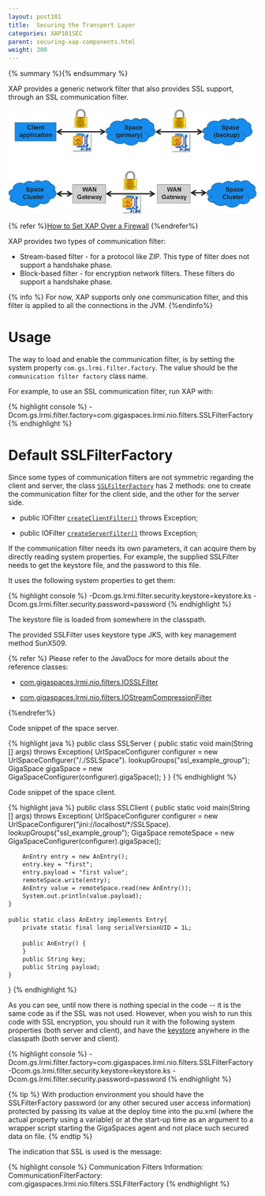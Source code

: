 ```yaml
---
layout: post101
title:  Securing the Transport Layer
categories: XAP101SEC
parent: securing-xap-components.html
weight: 300
---
```


{% summary %}{% endsummary %}

XAP provides a generic network filter that also provides SSL support, through an SSL communication filter.

![lrmi-filters](/attachment_files/lrmi-filters.jpg)

{% refer %}[How to Set XAP Over a Firewall]({%currentadmurl%}/network-over-firewall.html) {%endrefer%}



XAP provides two types of communication filter:

- Stream-based filter - for a protocol like ZIP. This type of filter does not support a handshake phase.
- Block-based filter - for encryption network filters. These filters do support a handshake phase.

{% info %}
For now, XAP supports only one communication filter, and this filter is applied to all the connections in the JVM.
{%endinfo%}

# Usage

The way to load and enable the communication filter, is by setting the system property `com.gs.lrmi.filter.factory`. The value should be the `communication filter factory` class name.

For example, to use an SSL communication filter, run XAP with:

{% highlight console %}
-Dcom.gs.lrmi.filter.factory=com.gigaspaces.lrmi.nio.filters.SSLFilterFactory
{% endhighlight %}

# Default SSLFilterFactory



Since some types of communication filters are not symmetric regarding the client and server, the class [`SSLFilterFactory`](http://www.gigaspaces.com/docs/JavaDoc{%currentversion%}/com/gigaspaces/lrmi/nio/filters/SSLFilterFactory.html) has 2 methods: one to create the communication filter for the client side, and the other for the server side.

- public IOFilter [`createClientFilter()`](http://www.gigaspaces.com/docs/JavaDoc{%currentversion%}/com/gigaspaces/lrmi/nio/filters/SSLFilterFactory.html#createClientFilter) throws Exception;

- public IOFilter [`createServerFilter()`](http://www.gigaspaces.com/docs/JavaDoc{%currentversion%}/com/gigaspaces/lrmi/nio/filters/SSLFilterFactory.html#createServerFilter) throws Exception;

If the communication filter needs its own parameters, it can acquire them by directly reading system properties. For example, the supplied SSLFilter needs to get the keystore file, and the password to this file.

It uses the following system properties to get them:

{% highlight console %}
-Dcom.gs.lrmi.filter.security.keystore=keystore.ks
-Dcom.gs.lrmi.filter.security.password=password
{% endhighlight %}

The keystore file is loaded from somewhere in the classpath.

The provided SSLFilter uses keystore type JKS, with key management method SunX509.

{% refer %}
Please refer to the JavaDocs for more details about the reference classes:

- [com.gigaspaces.lrmi.nio.filters.IOSSLFilter](http://www.gigaspaces.com/docs/JavaDoc{%currentversion%}/com/gigaspaces/lrmi/nio/filters/IOSSLFilter.html)

- [com.gigaspaces.lrmi.nio.filters.IOStreamCompressionFilter](http://www.gigaspaces.com/docs/JavaDoc{%currentversion%}/com/gigaspaces/lrmi/nio/filters/IOStreamCompressionFilter.html)

{%endrefer%}

Code snippet of the space server.

{% highlight java %}
public class SSLServer {
	public static void main(String [] args) throws Exception{
		UrlSpaceConfigurer configurer = new UrlSpaceConfigurer("/./SSLSpace").
                lookupGroups("ssl_example_group");
		GigaSpace gigaSpace = new GigaSpaceConfigurer(configurer).gigaSpace();
	}
}
{% endhighlight %}

Code snippet of the space client.

{% highlight java %}
public class SSLClient {
	public static void main(String [] args) throws Exception{
		UrlSpaceConfigurer configurer =
                  new UrlSpaceConfigurer("jini://localhost/*/SSLSpace).
                  lookupGroups("ssl_example_group");
		GigaSpace remoteSpace = new GigaSpaceConfigurer(configurer).gigaSpace();

		AnEntry entry = new AnEntry();
		entry.key = "first";
		entry.payload = "first value";
		remoteSpace.write(entry);
		AnEntry value = remoteSpace.read(new AnEntry());
		System.out.println(value.payload);
	}

	public static class AnEntry implements Entry{
		private static final long serialVersionUID = 1L;

		public AnEntry() {
		}
		public String key;
		public String payload;
	}
}
{% endhighlight %}

As you can see, until now there is nothing special in the code -- it is the same code as if the SSL was not used.
However, when you wish to run this code with SSL encryption, you should run it with the following system properties (both server and client), and have the [keystore](/download_files/keystore.ks) anywhere in the classpath (both server and client).

{% highlight console %}
-Dcom.gs.lrmi.filter.factory=com.gigaspaces.lrmi.nio.filters.SSLFilterFactory
-Dcom.gs.lrmi.filter.security.keystore=keystore.ks
-Dcom.gs.lrmi.filter.security.password=password
{% endhighlight %}

{% tip %}
With production environment you should have the SSLFilterFactory password (or any other secured user access information) protected by passing its value at the deploy time into the pu.xml (where the actual property using a variable) or at the start-up time as an argument to a wrapper script starting the GigaSpaces agent and not place such secured data on file.
{% endtip %}

The indication that SSL is used is the message:

{% highlight console %}
Communication Filters Information:
	CommunicationFilterFactory: com.gigaspaces.lrmi.nio.filters.SSLFilterFactory
{% endhighlight %}


